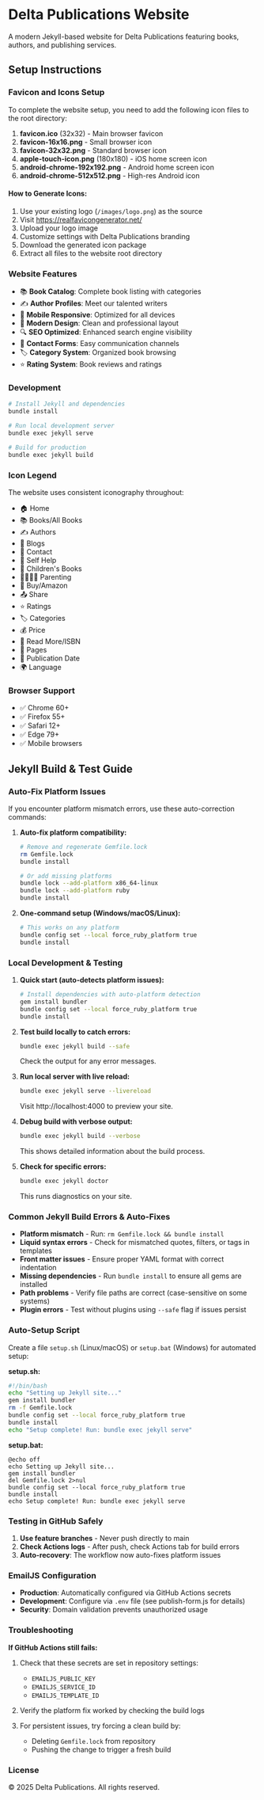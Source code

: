 # Delta Publications Website

A modern Jekyll-based website for Delta Publications featuring books, authors, and publishing services.

## Setup Instructions

### Favicon and Icons Setup

To complete the website setup, you need to add the following icon files to the root directory:

1. **favicon.ico** (32x32) - Main browser favicon
2. **favicon-16x16.png** - Small browser icon
3. **favicon-32x32.png** - Standard browser icon
4. **apple-touch-icon.png** (180x180) - iOS home screen icon
5. **android-chrome-192x192.png** - Android home screen icon
6. **android-chrome-512x512.png** - High-res Android icon

#### How to Generate Icons:

1. Use your existing logo (`/images/logo.png`) as the source
2. Visit https://realfavicongenerator.net/
3. Upload your logo image
4. Customize settings with Delta Publications branding
5. Download the generated icon package
6. Extract all files to the website root directory

### Website Features

- 📚 **Book Catalog**: Complete book listing with categories
- ✍️ **Author Profiles**: Meet our talented writers
- 📱 **Mobile Responsive**: Optimized for all devices
- 🎨 **Modern Design**: Clean and professional layout
- 🔍 **SEO Optimized**: Enhanced search engine visibility
- 📧 **Contact Forms**: Easy communication channels
- 🏷️ **Category System**: Organized book browsing
- ⭐ **Rating System**: Book reviews and ratings

### Development

```bash
# Install Jekyll and dependencies
bundle install

# Run local development server
bundle exec jekyll serve

# Build for production
bundle exec jekyll build
```

### Icon Legend

The website uses consistent iconography throughout:

- 🏠 Home
- 📚 Books/All Books
- ✍️ Authors
- 📝 Blogs
- 📧 Contact
- 💪 Self Help
- 🧸 Children's Books
- 👨‍👩‍👧‍👦 Parenting
- 🛒 Buy/Amazon
- 📤 Share
- ⭐ Ratings
- 🏷️ Categories
- 💰 Price
- 📖 Read More/ISBN
- 📄 Pages
- 📅 Publication Date
- 🌍 Language

### Browser Support

- ✅ Chrome 60+
- ✅ Firefox 55+
- ✅ Safari 12+
- ✅ Edge 79+
- ✅ Mobile browsers

## Jekyll Build & Test Guide

### Auto-Fix Platform Issues

If you encounter platform mismatch errors, use these auto-correction commands:

1. **Auto-fix platform compatibility:**
   ```bash
   # Remove and regenerate Gemfile.lock
   rm Gemfile.lock
   bundle install

   # Or add missing platforms
   bundle lock --add-platform x86_64-linux
   bundle lock --add-platform ruby
   bundle install
   ```

2. **One-command setup (Windows/macOS/Linux):**
   ```bash
   # This works on any platform
   bundle config set --local force_ruby_platform true
   bundle install
   ```

### Local Development & Testing

1. **Quick start (auto-detects platform issues):**
   ```bash
   # Install dependencies with auto-platform detection
   gem install bundler
   bundle config set --local force_ruby_platform true
   bundle install
   ```

2. **Test build locally to catch errors:**
   ```bash
   bundle exec jekyll build --safe
   ```
   Check the output for any error messages.

3. **Run local server with live reload:**
   ```bash
   bundle exec jekyll serve --livereload
   ```
   Visit http://localhost:4000 to preview your site.

4. **Debug build with verbose output:**
   ```bash
   bundle exec jekyll build --verbose
   ```
   This shows detailed information about the build process.

5. **Check for specific errors:**
   ```bash
   bundle exec jekyll doctor
   ```
   This runs diagnostics on your site.

### Common Jekyll Build Errors & Auto-Fixes

* **Platform mismatch** - Run: `rm Gemfile.lock && bundle install`
* **Liquid syntax errors** - Check for mismatched quotes, filters, or tags in templates
* **Front matter issues** - Ensure proper YAML format with correct indentation
* **Missing dependencies** - Run `bundle install` to ensure all gems are installed
* **Path problems** - Verify file paths are correct (case-sensitive on some systems)
* **Plugin errors** - Test without plugins using `--safe` flag if issues persist

### Auto-Setup Script

Create a file `setup.sh` (Linux/macOS) or `setup.bat` (Windows) for automated setup:

**setup.sh:**
```bash
#!/bin/bash
echo "Setting up Jekyll site..."
gem install bundler
rm -f Gemfile.lock
bundle config set --local force_ruby_platform true
bundle install
echo "Setup complete! Run: bundle exec jekyll serve"
```

**setup.bat:**
```batch
@echo off
echo Setting up Jekyll site...
gem install bundler
del Gemfile.lock 2>nul
bundle config set --local force_ruby_platform true
bundle install
echo Setup complete! Run: bundle exec jekyll serve
```

### Testing in GitHub Safely

1. **Use feature branches** - Never push directly to main
2. **Check Actions logs** - After push, check Actions tab for build errors
3. **Auto-recovery**: The workflow now auto-fixes platform issues

### EmailJS Configuration

- **Production**: Automatically configured via GitHub Actions secrets
- **Development**: Configure via `.env` file (see publish-form.js for details)
- **Security**: Domain validation prevents unauthorized usage

### Troubleshooting

**If GitHub Actions still fails:**

1. Check that these secrets are set in repository settings:
   - `EMAILJS_PUBLIC_KEY`
   - `EMAILJS_SERVICE_ID`
   - `EMAILJS_TEMPLATE_ID`

2. Verify the platform fix worked by checking the build logs

3. For persistent issues, try forcing a clean build by:
   - Deleting `Gemfile.lock` from repository
   - Pushing the change to trigger a fresh build

### License

© 2025 Delta Publications. All rights reserved.